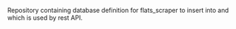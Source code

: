 Repository containing database definition for flats_scraper to insert into and which is used by rest API.
